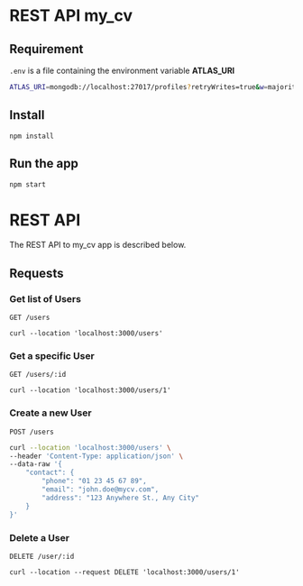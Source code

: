 # REST API my_cv

## Requirement
`.env` is a file containing the environment variable **ATLAS_URI**
```sh
ATLAS_URI=mongodb://localhost:27017/profiles?retryWrites=true&w=majority
```

## Install
    npm install

## Run the app
    npm start

# REST API
The REST API to my_cv app is described below.

## Requests

### Get list of Users
`GET /users`

    curl --location 'localhost:3000/users'

### Get a specific User
`GET /users/:id`

    curl --location 'localhost:3000/users/1'

### Create a new User
`POST /users`
```sh
curl --location 'localhost:3000/users' \
--header 'Content-Type: application/json' \
--data-raw '{
    "contact": {
        "phone": "01 23 45 67 89",
        "email": "john.doe@mycv.com",
        "address": "123 Anywhere St., Any City"
    }
}'
```

### Delete a User
`DELETE /user/:id`

    curl --location --request DELETE 'localhost:3000/users/1'


